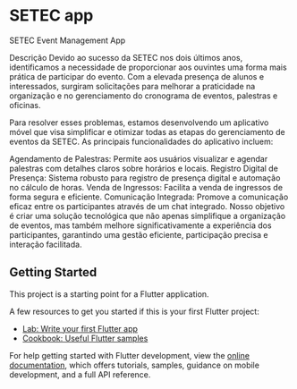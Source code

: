 # SETEC app

SETEC Event Management App

Descrição
Devido ao sucesso da SETEC nos dois últimos anos, identificamos a necessidade de proporcionar aos ouvintes uma forma mais prática de participar do evento. Com a elevada presença de alunos e interessados, surgiram solicitações para melhorar a praticidade na organização e no gerenciamento do cronograma de eventos, palestras e oficinas.

Para resolver esses problemas, estamos desenvolvendo um aplicativo móvel que visa simplificar e otimizar todas as etapas do gerenciamento de eventos da SETEC. As principais funcionalidades do aplicativo incluem:

Agendamento de Palestras: Permite aos usuários visualizar e agendar palestras com detalhes claros sobre horários e locais.
Registro Digital de Presença: Sistema robusto para registro de presença digital e automação no cálculo de horas.
Venda de Ingressos: Facilita a venda de ingressos de forma segura e eficiente.
Comunicação Integrada: Promove a comunicação eficaz entre os participantes através de um chat integrado.
Nosso objetivo é criar uma solução tecnológica que não apenas simplifique a organização de eventos, mas também melhore significativamente a experiência dos participantes, garantindo uma gestão eficiente, participação precisa e interação facilitada.

## Getting Started

This project is a starting point for a Flutter application.

A few resources to get you started if this is your first Flutter project:

- [Lab: Write your first Flutter app](https://docs.flutter.dev/get-started/codelab)
- [Cookbook: Useful Flutter samples](https://docs.flutter.dev/cookbook)

For help getting started with Flutter development, view the
[online documentation](https://docs.flutter.dev/), which offers tutorials,
samples, guidance on mobile development, and a full API reference.
